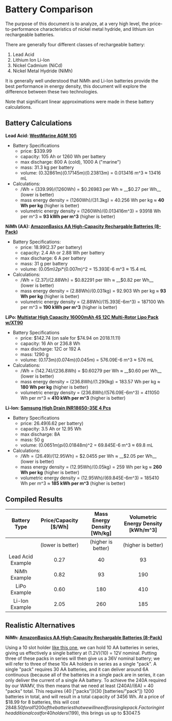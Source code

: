 # Battery Comparison

The purpose of this document is to analyze, at a very high level, the price-to-performance characteristics of nickel metal hydride, and lithium ion rechargeable batteries.

There are generally four different classes of rechargeable battery:

 1. Lead Acid
 2. Lithium Ion Li-Ion
 3. Nickel Cadmium (NiCd)
 4. Nickel Metal Hydride (NiMh)

It is generally well understood that NiMh and Li-Ion batteries provide the best performance in energy density, this document will explore the difference between these two technologies.

Note that significant linear approximations were made in these battery calculations.  

## Battery Calculations

 __Lead Acid: [WestMarine AGM 105](https://www.westmarine.com/buy/west-marine--group-31-dual-purpose-agm-battery-105-amp-hours--15020258)__
 
  - Battery Specifications
    - price: $339.99
    - capacity: 105 Ah or 1260 Wh per battery
    - max discharge: 800 A (cold), 1000 A ("marine")
    - mass: 31.3 kg per battery
    - volume: (0.32861m)(0.17145m)(0.23813m) = 0.013416 m^3 ≈ 13416 mL
  - Calculations:
    - $/Wh = (339.99$)/(1260Wh) = $0.26983 per Wh ≈ __$0.27 per Wh__ (lower is better)
    - mass energy density = (1260Wh)/(31.3kg) = 40.256 Wh per kg ≈ __40 Wh per kg__ (higher is better)
    - volumetric energy density = (1260Wh)/(0.013416m^3) = 93918 Wh per m^3 ≈ __93 kWh per m^3__ (higher is better)

__NiMh (AA): [AmazonBasics AA High-Capacity Rechargable Batteries (8-Pack)](https://www.amazon.com/AmazonBasics-High-Capacity-Rechargeable-Batteries-Pre-charged/dp/B00HZV9WTM/)__

 - Battery Specifications:
   - price: $18.99 ($2.37 per battery)
   - capacity: 2.4 Ah or 2.88 Wh per battery
   - max discharge: 6 A per battery
   - mass: 31 g per battery
   - volume: (0.05m)*2*pi*(0.007m)^2 = 15.393E-6 m^3 ≈ 15.4 mL
 - Calculations:
   - $/Wh = (2.37$)/(2.88Wh) = $0.82291 per Wh ≈ __$0.82 per Wh__ (lower is better)
   - mass energy density = (2.88Wh)/(0.031kg) = 92.903 Wh per kg ≈ __93 Wh per kg__ (higher is better)
   - volumetric energy density = (2.88Wh)/(15.393E-6m^3) = 187100 Wh per m^3 ≈ __190 kWh per m^3__ (higher is better)
   
 __LiPo: [Multistar High Capacity 16000mAh 4S 12C Multi-Rotor Lipo Pack w/XT90](https://hobbyking.com/en_us/multistar-high-capacity-16000mah-4s-12c-multi-rotor-lipo-pack-w-xt90.html?___store=en_us)__

  - Battery Specifications
    - price: $142.74 (on sale for $74.94 on 2018.11.11)
    - capacity: 16 Ah or 236.8 Wh
    - max discharge: 12C or 192 A
    - mass: 1290 g
    - volume: (0.173m)(0.074m)(0.045m) = 576.09E-6 m^3 ≈ 576 mL
  - Calculations:
    - $/Wh = (142.74$)/(236.8Wh) = $0.60279 per Wh ≈ __$0.60 per Wh__ (lower is better)
    - mass energy density = (236.8Wh)/(1.290kg) = 183.57 Wh per kg ≈ __180 Wh per kg__ (higher is better)
    - volumetric energy density = (236.8Wh)/(576.09E-6m^3) = 411050 Wh per m^3 ≈ __410 kWh per m^3__ (higher is better)
    
 __Li-Ion: [Samsung High Drain INR18650-35E 4 Pcs](https://www.amazon.com/Samsung-INR18650-35E-Rechargeable-BD-Electronics/dp/B0762LDVF8/)__
 
   - Battery Specifications
     - price: $26.49 ($6.62 per battery)
     - capacity: 3.5 Ah or 12.95 Wh
     - max discharge: 8A
     - mass: 50 g
     - volume: (0.0651m)*pi*(0.01848m)^2 = 69.845E-6 m^3 ≈ 69.8 mL
   - Calculations:
     - $/Wh = (26.49$)/(12.95Wh) = $2.0455 per Wh ≈ __$2.05 per Wh__ (lower is better)
     - mass energy density = (12.95Wh)/(0.05kg) = 259 Wh per kg ≈ __260 Wh per kg__ (higher is better)
     - volumetric energy density = (12.95Wh)/(69.845E-6m^3) = 185410 Wh per m^3 ≈ __185 kWh per m^3__ (higher is better)
          
 ## Compiled Results
 
| Battery Type | Price/Capacity [$/Wh] | Mass Energy Density [Wh/kg] | Volumetric Energy Density [kWh/m^3] |
| :---: | :---: | :---: | :---: |
|  | (lower is better) | (higher is better) | (higher is better) |
| Lead Acid Example | 0.27 | 40 | 93 |
| NiMh Example | 0.82 | 93 | 190 |
| LiPo Example | 0.60 | 180 | 410 |
| Li-Ion Example | 2.05 | 260 | 185 |

## Realistic Alternatives

__NiMh: [AmazonBasics AA High-Capacity Rechargable Batteries (8-Pack)](https://www.amazon.com/AmazonBasics-High-Capacity-Rechargeable-Batteries-Pre-charged/dp/B00HZV9WTM/)__

Using a 10 slot holder [like this one](https://www.ebay.com/itm/2x-10-AA-Battery-Slot-Spring-Clip-Holder-Case-Plastic-Storage-Box-Flat-15V-DC/172767943184), we can hold 10 AA batteries in series, giving us effectively a single battery at (1.2V)(10) = 12V nominal.  Putting three of these packs in series will then give us a 36V nominal battery; we will refer to three of these 10x AA holders in series as a single "pack".  A single "pack" requires 30 AA batteries, and it can deliver around 6A continuous (because all of the batteries in a single pack are in series, it can only deliver the current of a single AA battery.  To achieve the 240A required by our WAMV, this then means that we need at least (240A)/(6A) = 40 "packs" total.  This requires (40 ["packs"])(30 [batteries/"pack"]) 1200 batteries in total, and will result in a total capacity of 3456 Wh.  At a price of $18.99 for 8 batteries, this will cost $2848.50 for all 1200 of the batteries that we will need for a single pack.  Factoring in the additional cost for 40 holders ($199), this brings us up to $3047.5
